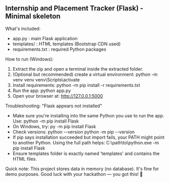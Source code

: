 Internship and Placement Tracker (Flask) - Minimal skeleton
--------------------------------------------
What's included:
- app.py : main Flask application
- templates/ : HTML templates (Bootstrap CDN used)
- requirements.txt : required Python packages

How to run (Windows):
1. Extract the zip and open a terminal inside the extracted folder.
2. (Optional but recommended) create a virtual environment:
   python -m venv venv
   venv\Scripts\activate
3. Install requirements:
   python -m pip install -r requirements.txt
4. Run the app:
   python app.py
5. Open your browser at: http://127.0.0.1:5000

Troubleshooting: "Flask appears not installed"
- Make sure you're installing into the same Python you use to run the app.
  Use: python -m pip install Flask
- On Windows, try: py -m pip install Flask
- Check versions:
  python --version
  python -m pip --version
- If pip says installation succeeded but import fails, your PATH might point to another Python.
  Using the full path helps: C:\path\to\python.exe -m pip install Flask
- Ensure templates folder is exactly named 'templates' and contains the HTML files.

Quick note: This project stores data in memory (no database). It's fine for demo purposes.
Good luck with your hackathon — you got this! 🚀
